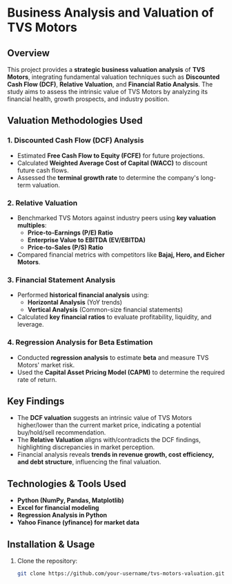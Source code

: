# Business Analysis and Valuation of TVS Motors

## Overview
This project provides a **strategic business valuation analysis** of **TVS Motors**, integrating fundamental valuation techniques such as **Discounted Cash Flow (DCF)**, **Relative Valuation**, and **Financial Ratio Analysis**. The study aims to assess the intrinsic value of TVS Motors by analyzing its financial health, growth prospects, and industry position.

## Valuation Methodologies Used

### 1. **Discounted Cash Flow (DCF) Analysis**
- Estimated **Free Cash Flow to Equity (FCFE)** for future projections.
- Calculated **Weighted Average Cost of Capital (WACC)** to discount future cash flows.
- Assessed the **terminal growth rate** to determine the company's long-term valuation.

### 2. **Relative Valuation**
- Benchmarked TVS Motors against industry peers using **key valuation multiples**:
  - **Price-to-Earnings (P/E) Ratio**
  - **Enterprise Value to EBITDA (EV/EBITDA)**
  - **Price-to-Sales (P/S) Ratio**
- Compared financial metrics with competitors like **Bajaj, Hero, and Eicher Motors**.

### 3. **Financial Statement Analysis**
- Performed **historical financial analysis** using:
  - **Horizontal Analysis** (YoY trends)
  - **Vertical Analysis** (Common-size financial statements)
- Calculated **key financial ratios** to evaluate profitability, liquidity, and leverage.

### 4. **Regression Analysis for Beta Estimation**
- Conducted **regression analysis** to estimate **beta** and measure TVS Motors' market risk.
- Used the **Capital Asset Pricing Model (CAPM)** to determine the required rate of return.

## Key Findings
- The **DCF valuation** suggests an intrinsic value of TVS Motors higher/lower than the current market price, indicating a potential buy/hold/sell recommendation.
- The **Relative Valuation** aligns with/contradicts the DCF findings, highlighting discrepancies in market perception.
- Financial analysis reveals **trends in revenue growth, cost efficiency, and debt structure**, influencing the final valuation.

## Technologies & Tools Used
- **Python (NumPy, Pandas, Matplotlib)**
- **Excel for financial modeling**
- **Regression Analysis in Python**
- **Yahoo Finance (yfinance) for market data**

## Installation & Usage
1. Clone the repository:
   ```sh
   git clone https://github.com/your-username/tvs-motors-valuation.git
